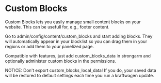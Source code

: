 Custom Blocks
=============
Custom Blocks lets you easily manage small content blocks on your website.
This can be usefull for, e.g., footer content.

Go to admin/config/content/custom_blocks and start adding blocks.
They will automatically appear in your blocklist so you can drag them in your
regions or add them to your panelized page.

Compatible with features, just add custom_blocks_data in strongarm and optionally
administer custom blocks in the permissions.

NOTICE: Don't export custom_blocks_local_data! If you do, your saved data will
be restored to default settings each time you run a kraftwagen update.
